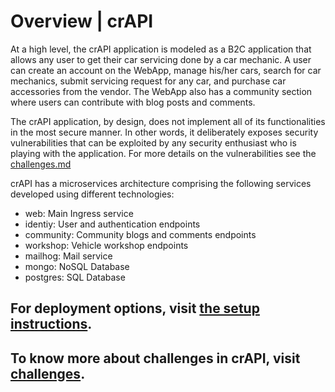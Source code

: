 Overview | crAPI
================

At a high level, the crAPI application is modeled as a B2C application that allows any user to get their car servicing done by a car mechanic. A user can create an account on the WebApp, manage his/her cars, search for car mechanics, submit servicing request for any car, and purchase car accessories from the vendor. The WebApp also has a community section where users can contribute with blog posts and comments.

The crAPI application, by design, does not implement all of its functionalities in the most secure manner. In other words, it deliberately exposes security vulnerabilities that can be exploited by any security enthusiast who is playing with the application. For more details on the vulnerabilities see the [challenges.md][0]

crAPI has a microservices architecture comprising the following services developed using different technologies: 

* web: Main Ingress service
* identiy: User and authentication endpoints
* community: Community blogs and comments endpoints
* workshop: Vehicle workshop endpoints
* mailhog: Mail service
* mongo: NoSQL Database
* postgres: SQL Database

[0]: ./challenges.md


For deployment options, visit [the setup instructions](docs/setup.md).
---

To know more about challenges in crAPI, visit [challenges].
----

[challenges]: docs/challenges.md
[overview]: docs/overview.md
[setup-k8s]: docs/setup.md#kubernetes-minikube
[vagrant]: https://www.vagrantup.com/downloads
[virtualbox]: https://www.virtualbox.org/wiki/Downloads
